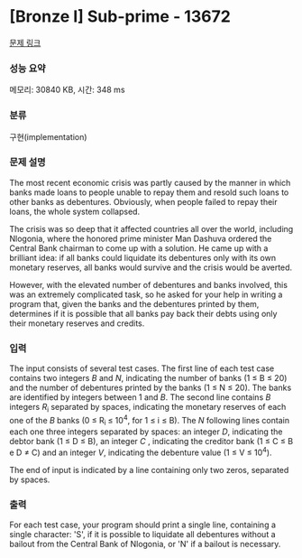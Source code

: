 # [Bronze I] Sub-prime - 13672 

[문제 링크](https://www.acmicpc.net/problem/13672) 

### 성능 요약

메모리: 30840 KB, 시간: 348 ms

### 분류

구현(implementation)

### 문제 설명

<p>The most recent economic crisis was partly caused by the manner in which banks made loans to people unable to repay them and resold such loans to other banks as debentures. Obviously, when people failed to repay their loans, the whole system collapsed.</p>

<p>The crisis was so deep that it affected countries all over the world, including Nlogonia, where the honored prime minister Man Dashuva ordered the Central Bank chairman to come up with a solution. He came up with a brilliant idea: if all banks could liquidate its debentures only with its own monetary reserves, all banks would survive and the crisis would be averted.</p>

<p>However, with the elevated number of debentures and banks involved, this was an extremely complicated task, so he asked for your help in writing a program that, given the banks and the debentures printed by them, determines if it is possible that all banks pay back their debts using only their monetary reserves and credits.</p>

### 입력 

 <p>The input consists of several test cases. The first line of each test case contains two integers <em>B</em> and <em>N</em>, indicating the number of banks (1 ≤ B ≤ 20) and the number of debentures printed by the banks (1 ≤ N ≤ 20). The banks are identified by integers between 1 and <em>B</em>. The second line contains <em>B</em> integers <em>R</em><sub>i</sub> separated by spaces, indicating the monetary reserves of each one of the <em>B</em> banks (0 ≤ R<sub>i </sub>≤ 10<sup>4</sup>, for 1 ≤ i ≤ B). The <em>N</em> following lines contain each one three integers separated by spaces: an integer <em>D</em>, indicating the debtor bank (1 ≤ D ≤ B), an integer <em>C</em> , indicating the creditor bank (1 ≤ C ≤ B e D ≠ C) and an integer <em>V</em>, indicating the debenture value (1 ≤ V ≤ 10<sup>4</sup>).</p>

<p>The end of input is indicated by a line containing only two zeros, separated by spaces.</p>

### 출력 

 <p>For each test case, your program should print a single line, containing a single character: 'S', if it is possible to liquidate all debentures without a bailout from the Central Bank of Nlogonia, or 'N' if a bailout is necessary.</p>


